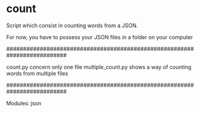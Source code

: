 # count
Script which consist in counting words from a JSON.

For now, you have to possess your JSON files in a folder on your computer

##########################################################################

count.py concern only one file
multiple_count.py shows a way of counting words from multiple files

##########################################################################

Modules: 
json

